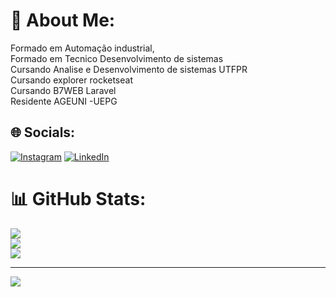 # 💫 About Me:
Formado em Automação industrial,
<br>Formado em Tecnico Desenvolvimento de sistemas
<br>Cursando Analise e Desenvolvimento de sistemas UTFPR
<br>Cursando explorer rocketseat
<br>Cursando B7WEB Laravel
<br>Residente AGEUNI -UEPG
<br>


## 🌐 Socials:
[![Instagram](https://img.shields.io/badge/Instagram-%23E4405F.svg?logo=Instagram&logoColor=white)](https://instagram.com/willianphellip) [![LinkedIn](https://img.shields.io/badge/LinkedIn-%230077B5.svg?logo=linkedin&logoColor=white)](https://www.linkedin.com/in/willian-phellip-5003b0199/)

# 📊 GitHub Stats:
![](https://github-readme-stats.vercel.app/api?username=SheusV&theme=dark&hide_border=false&include_all_commits=false&count_private=false)<br/>
![](https://github-readme-streak-stats.herokuapp.com/?user=SheusV&theme=dark&hide_border=false)<br/>
![](https://github-readme-stats.vercel.app/api/top-langs/?username=SheusV&theme=dark&hide_border=false&include_all_commits=false&count_private=false&layout=compact)

---
[![](https://visitcount.itsvg.in/api?id=SheusV&icon=2&color=11)](https://visitcount.itsvg.in)
